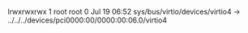 lrwxrwxrwx 1 root root 0 Jul 19 06:52 sys/bus/virtio/devices/virtio4 -> ../../../devices/pci0000:00/0000:00:06.0/virtio4
